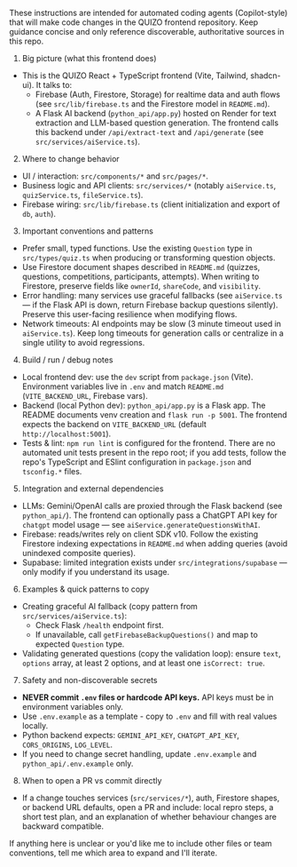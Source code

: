 These instructions are intended for automated coding agents (Copilot-style) that will make code changes in the QUIZO frontend repository. Keep guidance concise and only reference discoverable, authoritative sources in this repo.

1) Big picture (what this frontend does)
- This is the QUIZO React + TypeScript frontend (Vite, Tailwind, shadcn-ui). It talks to:
  - Firebase (Auth, Firestore, Storage) for realtime data and auth flows (see `src/lib/firebase.ts` and the Firestore model in `README.md`).
  - A Flask AI backend (`python_api/app.py`) hosted on Render for text extraction and LLM-based question generation. The frontend calls this backend under `/api/extract-text` and `/api/generate` (see `src/services/aiService.ts`).

2) Where to change behavior
- UI / interaction: `src/components/*` and `src/pages/*`.
- Business logic and API clients: `src/services/*` (notably `aiService.ts`, `quizService.ts`, `fileService.ts`).
- Firebase wiring: `src/lib/firebase.ts` (client initialization and export of `db`, `auth`).

3) Important conventions and patterns
- Prefer small, typed functions. Use the existing `Question` type in `src/types/quiz.ts` when producing or transforming question objects.
- Use Firestore document shapes described in `README.md` (quizzes, questions, competitions, participants, attempts). When writing to Firestore, preserve fields like `ownerId`, `shareCode`, and `visibility`.
- Error handling: many services use graceful fallbacks (see `aiService.ts` — if the Flask API is down, return Firebase backup questions silently). Preserve this user-facing resilience when modifying flows.
- Network timeouts: AI endpoints may be slow (3 minute timeout used in `aiService.ts`). Keep long timeouts for generation calls or centralize in a single utility to avoid regressions.

4) Build / run / debug notes
- Local frontend dev: use the `dev` script from `package.json` (Vite). Environment variables live in `.env` and match `README.md` (`VITE_BACKEND_URL`, Firebase vars).
- Backend (local Python dev): `python_api/app.py` is a Flask app. The README documents venv creation and `flask run -p 5001`. The frontend expects the backend on `VITE_BACKEND_URL` (default `http://localhost:5001`).
- Tests & lint: `npm run lint` is configured for the frontend. There are no automated unit tests present in the repo root; if you add tests, follow the repo's TypeScript and ESlint configuration in `package.json` and `tsconfig.*` files.

5) Integration and external dependencies
- LLMs: Gemini/OpenAI calls are proxied through the Flask backend (see `python_api/`). The frontend can optionally pass a ChatGPT API key for `chatgpt` model usage — see `aiService.generateQuestionsWithAI`.
- Firebase: reads/writes rely on client SDK v10. Follow the existing Firestore indexing expectations in `README.md` when adding queries (avoid unindexed composite queries).
- Supabase: limited integration exists under `src/integrations/supabase` — only modify if you understand its usage.

6) Examples & quick patterns to copy
- Creating graceful AI fallback (copy pattern from `src/services/aiService.ts`):
  - Check Flask `/health` endpoint first.
  - If unavailable, call `getFirebaseBackupQuestions()` and map to expected `Question` type.
- Validating generated questions (copy the validation loop): ensure `text`, `options` array, at least 2 options, and at least one `isCorrect: true`.

7) Safety and non-discoverable secrets
- **NEVER commit `.env` files or hardcode API keys.** API keys must be in environment variables only.
- Use `.env.example` as a template - copy to `.env` and fill with real values locally.
- Python backend expects: `GEMINI_API_KEY`, `CHATGPT_API_KEY`, `CORS_ORIGINS`, `LOG_LEVEL`.
- If you need to change secret handling, update `.env.example` and `python_api/.env.example` only.

8) When to open a PR vs commit directly
- If a change touches services (`src/services/*`), auth, Firestore shapes, or backend URL defaults, open a PR and include: local repro steps, a short test plan, and an explanation of whether behaviour changes are backward compatible.

If anything here is unclear or you'd like me to include other files or team conventions, tell me which area to expand and I'll iterate.
